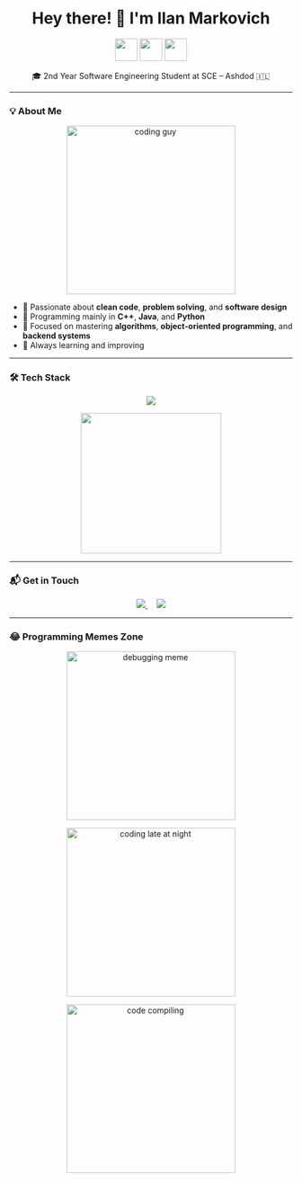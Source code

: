 <h1 align="center">Hey there! 👋 I'm Ilan Markovich</h1>
<p align="center">
  <img src="https://cdn.jsdelivr.net/gh/devicons/devicon/icons/cplusplus/cplusplus-original.svg" height="40" />
  <img src="https://cdn.jsdelivr.net/gh/devicons/devicon/icons/java/java-original.svg" height="40" />
  <img src="https://cdn.jsdelivr.net/gh/devicons/devicon/icons/python/python-original.svg" height="40" />
</p>
<p align="center">🎓 2nd Year Software Engineering Student at SCE – Ashdod 🇮🇱</p>

---

### 💡 About Me
<p align="center">
  <img src="https://media.giphy.com/media/qgQUggAC3Pfv687qPC/giphy.gif" width="300" alt="coding guy" />
</p>

- 🧠 Passionate about **clean code**, **problem solving**, and **software design**
- 🔧 Programming mainly in **C++**, **Java**, and **Python**
- 🎯 Focused on mastering **algorithms**, **object-oriented programming**, and **backend systems**
- 🚀 Always learning and improving

---

### 🛠️ Tech Stack

<p align="center">
  <img src="https://skillicons.dev/icons?i=cpp,java,python,git,vscode,github" />
</p>

<p align="center">
  <img src="https://media.giphy.com/media/ZVik7pBtu9dNS/giphy.gif" width="250" />
</p>

---

### 📬 Get in Touch

<p align="center">
  <a href="mailto:merkovichilan@gmail.com">
    <img src="https://img.shields.io/badge/Email-merkovichilan@gmail.com-red?style=flat-square&logo=gmail" />
  </a>
  &nbsp;&nbsp;&nbsp;
  <a href="https://linkedin.com/in/ilanmarkovich" target="_blank">
    <img src="https://img.shields.io/badge/LinkedIn-View_Profile-blue?style=flat-square&logo=linkedin" />
  </a>
</p>

---

### 😂 Programming Memes Zone

<p align="center">
  <img src="https://media.giphy.com/media/fAnEC88LccN7a/giphy.gif" width="300" alt="debugging meme" />
</p>

<p align="center">
  <img src="https://media.giphy.com/media/26xBs3lDOaI1tL9Uk/giphy.gif" width="300" alt="coding late at night" />
</p>

<p align="center">
  <img src="https://media.giphy.com/media/v1.Y2lkPTc5MGI3NjExY3pwaHF5b3Y1c3F2cHRwaGk1aG44azZoa2R6enBuajV0ODR4djU0eiZlcD12MV9naWZzX3NlYXJjaCZjdD1n/v1PSPwbkDcC6/giphy.gif" width="300" alt="code compiling" />
</p>
